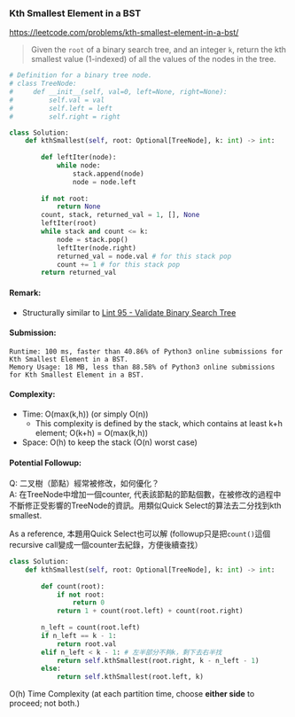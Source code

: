 ### Kth Smallest Element in a BST
https://leetcode.com/problems/kth-smallest-element-in-a-bst/
>Given the `root` of a binary search tree, and an integer `k`, return the kth smallest value (1-indexed) of all the values of the nodes in the tree.
```python
# Definition for a binary tree node.
# class TreeNode:
#     def __init__(self, val=0, left=None, right=None):
#         self.val = val
#         self.left = left
#         self.right = right

class Solution:
    def kthSmallest(self, root: Optional[TreeNode], k: int) -> int:
        
        def leftIter(node):
            while node:
                stack.append(node)
                node = node.left
        
        if not root:
            return None
        count, stack, returned_val = 1, [], None
        leftIter(root)
        while stack and count <= k:
            node = stack.pop()
            leftIter(node.right)
            returned_val = node.val # for this stack pop
            count += 1 # for this stack pop
        return returned_val
```
#### Remark:
- Structurally similar to [Lint 95 - Validate Binary Search Tree](https://github.com/chkao831/Algo_learning_notes/blob/main/DFS/LintCode_95_Validate-Binary-Search-Tree.md)
#### Submission:
```
Runtime: 100 ms, faster than 40.86% of Python3 online submissions for Kth Smallest Element in a BST.
Memory Usage: 18 MB, less than 88.58% of Python3 online submissions for Kth Smallest Element in a BST.
```
#### Complexity:
- Time: O(max(k,h)) (or simply O(n))
  - This complexity is defined by the stack, which contains at least k+h element; O(k+h) = O(max(k,h))
- Space: O(h) to keep the stack (O(n) worst case)

#### Potential Followup: 
Q: 二叉樹（節點）經常被修改，如何優化？\
A: 在TreeNode中增加一個counter, 代表該節點的節點個數，在被修改的過程中不斷修正受影響的TreeNode的資訊。用類似Quick Select的算法去二分找到kth smallest.

As a reference, 本題用Quick Select也可以解 (followup只是把`count()`這個recursive call變成一個counter去紀錄，方便後續查找）
```python
class Solution:
    def kthSmallest(self, root: Optional[TreeNode], k: int) -> int:
        
        def count(root):
            if not root: 
                return 0
            return 1 + count(root.left) + count(root.right)
        
        n_left = count(root.left)
        if n_left == k - 1: 
            return root.val
        elif n_left < k - 1: # 左半部分不夠k，剩下去右半找
            return self.kthSmallest(root.right, k - n_left - 1)
        else: 
            return self.kthSmallest(root.left, k)
```
O(h) Time Complexity (at each partition time, choose **either side** to proceed; not both.)
